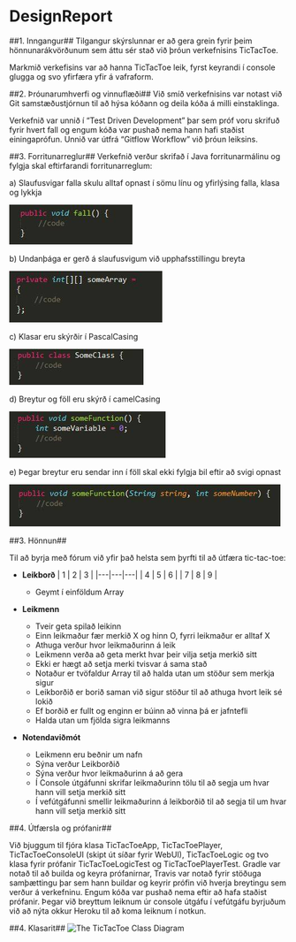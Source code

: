 # DesignReport

##1.  Inngangur##
Tilgangur skýrslunnar er að gera grein fyrir þeim hönnunarákvörðunum sem áttu sér stað við þróun verkefnisins TicTacToe. 

Markmið verkefisins var að hanna TicTacToe leik, fyrst keyrandi í console glugga og svo yfirfæra yfir á vafraform. 

##2.  Þróunarumhverfi og vinnuflæði##
Við smíð verkefnisins var notast við Git samstæðustjórnun til að hýsa kóðann og deila kóða á milli einstaklinga. 

Verkefnið var unnið í “Test Driven Development” þar sem próf voru skrifuð fyrir hvert fall og engum kóða var pushað nema hann hafi staðist einingaprófun. Unnið var útfrá “Gitflow Workflow” við þróun leiksins.

##3.	 Forritunarreglur##
Verkefnið verður skrifað í Java forritunarmálinu og fylgja skal eftirfarandi forritunarreglum:

a)	Slaufusvigar falla skulu alltaf opnast í sömu línu og yfirlýsing falla, klasa og lykkja

![A void function](../docs/img/One.png)

b)	Undanþága er gerð á slaufusvigum við upphafsstillingu breyta

![An integer array](../docs/img/Two.png)

c)	Klasar eru skýrðir í PascalCasing

![A class declared](../docs/img/Three.png)

d)	Breytur og föll eru skýrð í camelCasing

![Function with a variable](../docs/img/Four.png)

e)	 Þegar breytur eru sendar inn í föll skal ekki fylgja bil eftir að svigi opnast

![Function with parameters](../docs/img/Five.png) 

##3.	Hönnun##

Til að byrja með fórum við yfir það helsta sem þyrfti til að útfæra tic-tac-toe:

* **Leikborð**
    | 1 | 2 | 3 |
    |---|---|---|
    | 4 | 5 | 6 |
    | 7 | 8 | 9 |
    * Geymt í einföldum Array

* **Leikmenn**
	* Tveir geta spilað leikinn
	* Einn leikmaður fær merkið X og hinn O, fyrri leikmaður er alltaf X
	* Athuga verður hvor leikmaðurinn á leik
	* Leikmenn verða að geta merkt hvar þeir vilja setja merkið sitt
	* Ekki er hægt að setja merki tvisvar á sama stað
	* Notaður er tvöfaldur Array til að halda utan um stöður sem merkja sigur
	* Leikborðið er borið saman við sigur stöður til að athuga hvort leik sé lokið
	* Ef borðið er fullt og enginn er búinn að vinna þá er jafntefli
	* Halda utan um fjölda sigra leikmanns
	
* **Notendaviðmót**
    * Leikmenn eru beðnir um nafn
	* Sýna verður Leikborðið
	* Sýna verður hvor leikmaðurinn á að gera
	* Í Console útgáfunni skrifar leikmaðurinn tölu til að segja um hvar hann vill setja merkið sitt
	* Í vefútgáfunni smellir leikmaðurinn á leikborðið til að segja til um hvar hann vill setja merkið sitt

##4.   Útfærsla og prófanir##

Við bjuggum til fjóra klasa TicTacToeApp, TicTacToePlayer, TicTacToeConsoleUI (skipt út síðar fyrir WebUI), TicTacToeLogic og tvo klasa fyrir prófanir TicTacToeLogicTest og TicTacToePlayerTest.
Gradle var notað til að builda og keyra prófanirnar, Travis var notað fyrir stöðuga samþættingu þar sem hann buildar og keyrir prófin við hverja breytingu sem verður á verkefninu. Engum kóða var pushað nema eftir að hafa staðist prófanir. Þegar við breyttum leiknum úr console útgáfu í vefútgáfu byrjuðum við að nýta okkur Heroku til að koma leiknum í notkun.
 

##4.	Klasarit##
![The TicTacToe Class Diagram](../docs/img/TicTacToeGame.png)
